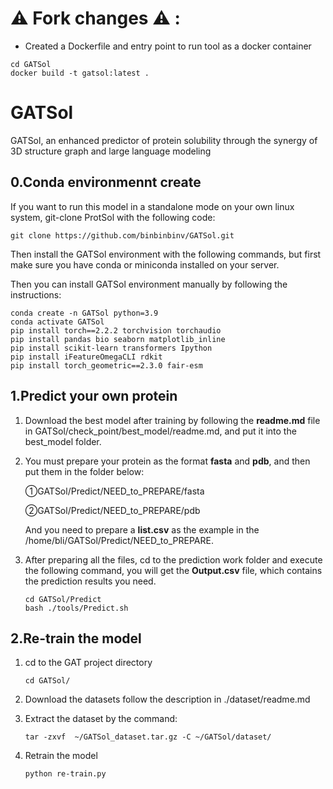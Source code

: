 # :warning: Fork changes :warning: :

* Created a Dockerfile and entry point to run tool as a docker container

```
cd GATSol
docker build -t gatsol:latest .
```

# GATSol

GATSol, an enhanced predictor of protein solubility through the synergy of 3D structure graph and large language modeling

## 0.Conda environmennt create

If you want to run this model in a standalone mode on your own linux system, git-clone ProtSol with the following code:

```shell
git clone https://github.com/binbinbinv/GATSol.git
```

Then install the GATSol environment with the following commands, but first make sure you have conda or miniconda installed on your server.

Then you can install GATSol environment manually by following the instructions:

```shell
conda create -n GATSol python=3.9
conda activate GATSol
pip install torch==2.2.2 torchvision torchaudio
pip install pandas bio seaborn matplotlib_inline
pip install scikit-learn transformers Ipython
pip install iFeatureOmegaCLI rdkit
pip install torch_geometric==2.3.0 fair-esm
```

## 1.Predict your own protein

1. Download the best model after training by following the **readme.md** file in GATSol/check_point/best_model/readme.md, and put it into the best_model folder.

2. You must prepare your protein as the format **fasta** and **pdb**, and then put them in the folder below:

   ①GATSol/Predict/NEED_to_PREPARE/fasta

   ②GATSol/Predict/NEED_to_PREPARE/pdb

   And you need to prepare a **list.csv** as the example in the /home/bli/GATSol/Predict/NEED_to_PREPARE.

3. After preparing all the files, cd to the prediction work folder and execute the following command, you will get the **Output.csv** file, which contains the prediction results you need.

   ```shell
   cd GATSol/Predict
   bash ./tools/Predict.sh
   ```
## 2.Re-train the model

1. cd to the GAT project directory

   ```shell
   cd GATSol/
   ```

2. Download the datasets follow the description in ./dataset/readme.md

3. Extract the dataset by the command:

   ```shell
   tar -zxvf  ~/GATSol_dataset.tar.gz -C ~/GATSol/dataset/
   ```

4. Retrain the model

   ```shell
   python re-train.py
   ```
